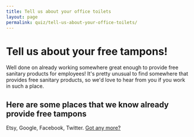 ```yaml
---
title: Tell us about your office toilets
layout: page
permalink: quiz/tell-us-about-your-office-toilets/
---
```


# Tell us about your free tampons!
Well done on already working somewhere great enough to provide free sanitary products for employees! It's pretty unusual to find somewhere that provides free sanitary products, so we'd love to hear from you if you work in such a place.</p>

## Here are some places that we know already provide free tampons
Etsy, Google, Facebook, Twitter. [Got any more?](mailto:hi@tampon.club)
